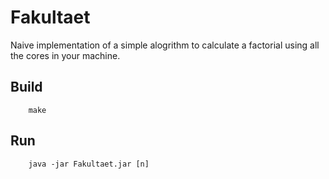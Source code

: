 # Fakultaet

Naive implementation of a simple alogrithm to calculate a factorial using all the cores in your machine.

## Build

        make

## Run

        java -jar Fakultaet.jar [n]

